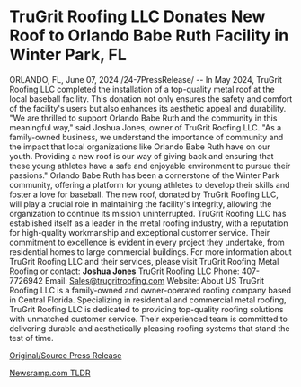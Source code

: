 # TruGrit Roofing LLC Donates New Roof to Orlando Babe Ruth Facility in Winter Park, FL

ORLANDO, FL, June 07, 2024 /24-7PressRelease/ -- In May 2024, TruGrit Roofing LLC completed the installation of a top-quality metal roof at the local baseball facility. This donation not only ensures the safety and comfort of the facility's users but also enhances its aesthetic appeal and durability.  "We are thrilled to support Orlando Babe Ruth and the community in this meaningful way," said Joshua Jones, owner of TruGrit Roofing LLC. "As a family-owned business, we understand the importance of community and the impact that local organizations like Orlando Babe Ruth have on our youth. Providing a new roof is our way of giving back and ensuring that these young athletes have a safe and enjoyable environment to pursue their passions."  Orlando Babe Ruth has been a cornerstone of the Winter Park community, offering a platform for young athletes to develop their skills and foster a love for baseball. The new roof, donated by TruGrit Roofing LLC, will play a crucial role in maintaining the facility's integrity, allowing the organization to continue its mission uninterrupted.  TruGrit Roofing LLC has established itself as a leader in the metal roofing industry, with a reputation for high-quality workmanship and exceptional customer service. Their commitment to excellence is evident in every project they undertake, from residential homes to large commercial buildings.  For more information about TruGrit Roofing LLC and their services, please visit TruGrit Roofing Metal Roofing or contact:  **Joshua Jones**  TruGrit Roofing LLC  Phone: 407-7726942 Email: Sales@trugritroofing.com  Website: About US  TruGrit Roofing LLC is a family-owned and owner-operated roofing company based in Central Florida. Specializing in residential and commercial metal roofing, TruGrit Roofing LLC is dedicated to providing top-quality roofing solutions with unmatched customer service. Their experienced team is committed to delivering durable and aesthetically pleasing roofing systems that stand the test of time. 

[Original/Source Press Release](https://www.24-7pressrelease.com/press-release/511492/trugrit-roofing-llc-donates-new-roof-to-orlando-babe-ruth-facility-in-winter-park-fl) 

[Newsramp.com TLDR](https://newsramp.com/None) 
